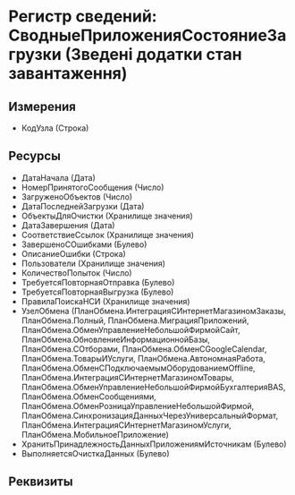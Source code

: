 ﻿# Регистр сведений: СводныеПриложенияСостояниеЗагрузки (Зведені додатки стан завантаження)

## Измерения

- КодУзла (Строка)

## Ресурсы

- ДатаНачала (Дата)
- НомерПринятогоСообщения (Число)
- ЗагруженоОбъектов (Число)
- ДатаПоследнейЗагрузки (Дата)
- ОбъектыДляОчистки (Хранилище значения)
- ДатаЗавершения (Дата)
- СоответствиеСсылок (Хранилище значения)
- ЗавершеноСОшибками (Булево)
- ОписаниеОшибки (Строка)
- Пользователи (Хранилище значения)
- КоличествоПопыток (Число)
- ТребуетсяПовторнаяОтправка (Булево)
- ТребуетсяПовторнаяВыгрузка (Булево)
- ПравилаПоискаНСИ (Хранилище значения)
- УзелОбмена (ПланОбмена.ИнтеграцияСИнтернетМагазиномЗаказы, ПланОбмена.Полный, ПланОбмена.МиграцияПриложений, ПланОбмена.ОбменУправлениеНебольшойФирмойСайт, ПланОбмена.ОбновлениеИнформационнойБазы, ПланОбмена.СОтборами, ПланОбмена.ОбменСGoogleCalendar, ПланОбмена.ТоварыИУслуги, ПланОбмена.АвтономнаяРабота, ПланОбмена.ОбменСПодключаемымОборудованиемOffline, ПланОбмена.ИнтеграцияСИнтернетМагазиномТовары, ПланОбмена.ОбменУправлениеНебольшойФирмойБухгалтерияBAS, ПланОбмена.ОбменСообщениями, ПланОбмена.ОбменРозницаУправлениеНебольшойФирмой, ПланОбмена.СинхронизацияДанныхЧерезУниверсальныйФормат, ПланОбмена.ИнтеграцияСИнтернетМагазиномУслуги, ПланОбмена.МобильноеПриложение)
- ХранитьПринадлежностьДанныхПриложениямИсточникам (Булево)
- ВыполняетсяОчисткаДанных (Булево)

## Реквизиты


